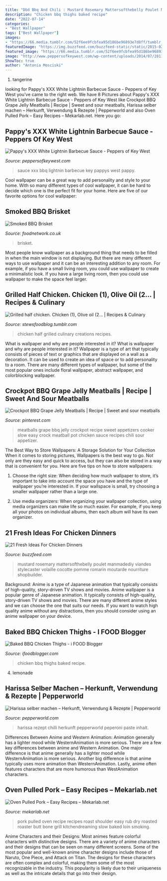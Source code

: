 ```yaml
---
title: "Dbd Bbq And Chili : Mustard Rosemary Mattersofthebelly Poulet Manmadediy Viandes Stylecaster Volaille Cocotte Pomme Romarin Moutarde Nourriture Shopbuilder"
description: "Chicken bbq thighs baked recipe"
date: "2022-07-14"
categories:
- "Best Wallpaper"
tags: ["Best Wallpaper"]
images:
- "https://66.media.tumblr.com/52f6ee9fcbfea95d186be96893e7d8ff/tumblr_otxfu8wcH01rz3cjvo9_1280.jpg"
featuredImage: "https://img.buzzfeed.com/buzzfeed-static/static/2015-02/19/17/enhanced/webdr02/original-grid-image-12298-1424384416-25.jpg?crop=674:1011;0,0"
featured_image: "https://66.media.tumblr.com/52f6ee9fcbfea95d186be96893e7d8ff/tumblr_otxfu8wcH01rz3cjvo9_1280.jpg"
image: "http://www.peppersofkeywest.com/wp-content/uploads/2014/07/2811.jpg"
ShowToc: true
author: "Antonia Mosciski"
---
```



1. tangerine 

	

		
looking for Pappy&#039;s XXX White Lightnin Barbecue Sauce - Peppers of Key West you've came to the right web. We have 8 Pictures about Pappy&#039;s XXX White Lightnin Barbecue Sauce - Peppers of Key West like Crockpot BBQ Grape Jelly Meatballs | Recipe | Sweet and sour meatballs, Harissa selber machen – Herkunft, Verwendung &amp; Rezepte | Pepperworld and also Oven Pulled Pork – Easy Recipes – Mekarlab.net. Here you go:
		
    
## Pappy&#039;s XXX White Lightnin Barbecue Sauce - Peppers Of Key West

<img loading=lazy src="http://www.peppersofkeywest.com/wp-content/uploads/2014/07/2811.jpg" onerror="this.onerror=null;this.src='https://tse3.mm.bing.net/th?id=OIP.k1_XFD3g0x8I_GmLUFwZugHaF0&amp;pid=15.1';" alt="Pappy&#039;s XXX White Lightnin Barbecue Sauce - Peppers of Key West">

_Source: peppersofkeywest.com_

>sauce xxx bbq lightnin barbecue key pappys west pappy. 

	

Cool wallpaper can be a great way to add personality and style to your home. With so many different types of cool wallpaper, it can be hard to decide which one is the perfect fit for your home. Here are five of our favorite options for cool wallpaper: 

    
## Smoked BBQ Brisket

<img loading=lazy src="https://d2v9mhsiek5lbq.cloudfront.net/eyJidWNrZXQiOiJsb21hLW1lZGlhLXVrIiwia2V5IjoiZm9vZG5ldHdvcmstaW1hZ2UtYzc3NGIxZjMtZGQ5ZS00MzNjLThiYmUtYTE5NjNiYTE4Y2E1LmpwZWciLCJlZGl0cyI6eyJyZXNpemUiOnsiZml0IjoiY292ZXIiLCJ3aWR0aCI6MTkyMCwiaGVpZ2h0IjoxMDgwfSwianBlZyI6eyJxdWFsaXR5Ijo3NSwicHJvZ3Jlc3NpdmUiOnRydWV9fX0=" onerror="this.onerror=null;this.src='https://tse4.mm.bing.net/th?id=OIP.u4cNMgZZvY8NsPxRIhYiTgHaEK&amp;pid=15.1';" alt="Smoked BBQ Brisket">

_Source: foodnetwork.co.uk_

>brisket. 

	

Most people know wallpaper as a background thing that needs to be filled in when the main window is not displaying. But there are many different ways to use wallpaper and it can be an interesting addition to any room. For example, if you have a small living room, you could use wallpaper to create a minimalistic look. If you have a large living room, then you could use wallpaper to make the space feel larger.

    
## Grilled Half Chicken. Chicken (1), Olive Oil (2... | Recipes &amp; Culinary

<img loading=lazy src="https://66.media.tumblr.com/52f6ee9fcbfea95d186be96893e7d8ff/tumblr_otxfu8wcH01rz3cjvo9_1280.jpg" onerror="this.onerror=null;this.src='https://tse4.mm.bing.net/th?id=OIP.B9PjVZvrI3OxaOZX02ri-AHaJ4&amp;pid=15.1';" alt="Grilled half chicken. Chicken (1), Olive oil (2... | Recipes &amp; Culinary">

_Source: stewsfoodblog.tumblr.com_

>chicken half grilled culinary creations recipes. 

	

What is wallpaper and why are people interested in it?
What is wallpaper and why are people interested in it?
Wallpaper is a type of art that typically consists of pieces of text or graphics that are displayed on a wall as a decoration. It can be used to create an idea of space or to add personality to a room. There are many different types of wallpaper, but some of the most popular ones include floral wallpaper, abstract wallpaper, and colorblocking wallpaper.

    
## Crockpot BBQ Grape Jelly Meatballs | Recipe | Sweet And Sour Meatballs

<img loading=lazy src="https://i.pinimg.com/736x/1f/d9/8b/1fd98b509b2f14dac725c49496fb8972.jpg" onerror="this.onerror=null;this.src='https://tse4.mm.bing.net/th?id=OIP.5DhCLv9CyPUzDGHxUAYj6QHaLH&amp;pid=15.1';" alt="Crockpot BBQ Grape Jelly Meatballs | Recipe | Sweet and sour meatballs">

_Source: pinterest.com_

>meatballs grape bbq jelly crockpot recipe sweet appetizers cooker slow easy crock meatball pot chicken sauce recipes chili sour appetizer. 

	

The Best Way to Store Wallpapers: A Storage Solution for Your Collection
When it comes to storing pictures, Wallpapers is the best way to go. Not only are they easy and quick to access, but they can also be stored in a way that is convenient for you. Here are five tips on how to store wallpapers:
1) Choose the right size: When deciding how much wallpaper to store, it’s important to take into account the space you have and the type of wallpaper you’re interested in. If your wallspace is small, try choosing a smaller wallpaper rather than a large one.

2) Use media organizers: When organizing your wallpaper collection, using media organizers can make life so much easier. For example, if you keep all your photos on individual albums, then each album will have its own organizer.

    
## 21 Fresh Ideas For Chicken Dinners

<img loading=lazy src="https://img.buzzfeed.com/buzzfeed-static/static/2015-02/19/17/enhanced/webdr02/original-grid-image-12298-1424384416-25.jpg?crop=674:1011;0,0" onerror="this.onerror=null;this.src='https://tse2.mm.bing.net/th?id=OIP.S3jetqIkyE8F0oaPeY0a_gHaLH&amp;pid=15.1';" alt="21 Fresh Ideas For Chicken Dinners">

_Source: buzzfeed.com_

>mustard rosemary mattersofthebelly poulet manmadediy viandes stylecaster volaille cocotte pomme romarin moutarde nourriture shopbuilder. 

	

Background: Anime is a type of Japanese animation that typically consists of high-quality, story-driven TV shows and movies.
Anime wallpaper is a popular genre of Japanese animation. It typically consists of high-quality, story-driven TV shows and movies. There are many different anime styles and we can choose the one that suits our needs. If you want to watch high quality anime without any distractions, then you should consider using an anime wallpaper on your device.

    
## Baked BBQ Chicken Thighs - I FOOD Blogger

<img loading=lazy src="https://ifoodblogger.com/wp-content/uploads/2018/11/Baked-bbq-chicken-thighs-recipe-750.jpg" onerror="this.onerror=null;this.src='https://tse2.mm.bing.net/th?id=OIP.2ECZBa-1IuMkLazSpM6fmQHaHa&amp;pid=15.1';" alt="Baked BBQ Chicken Thighs - i FOOD Blogger">

_Source: ifoodblogger.com_

>chicken bbq thighs baked recipe. 

	

4. lemonade 

    
## Harissa Selber Machen – Herkunft, Verwendung &amp; Rezepte | Pepperworld

<img loading=lazy src="https://pepperworld.com/pw_neu/wp-content/uploads/2019/03/Harissa-Karussel-Ads-3.jpg" onerror="this.onerror=null;this.src='https://tse4.mm.bing.net/th?id=OIP.VJH5HA6eOFBlSu1HLYtdhAHaHa&amp;pid=15.1';" alt="Harissa selber machen – Herkunft, Verwendung &amp; Rezepte | Pepperworld">

_Source: pepperworld.com_

>harissa rezept chilli herkunft pepperworld peperoni paste inhalt. 

	

Differences Between Anime and Western Animation: Animation generally has a lighter mood while WesternAnimation is more serious.
There are a few key differences between anime and Western Animation. One major difference is that anime generally has a lighter mood while WesternAnimation is more serious. Another big difference is that anime typically uses more animation than WesternAnimation. Lastly, anime often features characters that are more humorous than WestAnimation characters.

    
## Oven Pulled Pork – Easy Recipes – Mekarlab.net

<img loading=lazy src="https://mekarlab.net/wp-content/uploads/2019/05/EASY-Oven-Pulled-Pork.jpg" onerror="this.onerror=null;this.src='https://tse4.mm.bing.net/th?id=OIP.WZanU-3Mo9a4rO5-eqJ1GgHaLH&amp;pid=15.1';" alt="Oven Pulled Pork – Easy Recipes – Mekarlab.net">

_Source: mekarlab.net_

>pork pulled oven recipe recipes roast shoulder easy rub dry roasted roaster butt bone grill kitchendreaming slow baked loin smoking. 

	

Anime Characters and their Designs: Most animes feature colorful characters with distinctive designs.
There are a variety of anime characters and their designs that can be seen on many different screens. Some of the most popular and well-known anime character designs include those of Naruto, One Piece, and Attack on Titan. The designs for these characters are often complex and colorful, making them some of the most recognizable in the industry. This popularity is likely due to their uniqueness as well as the intricate details that go into their design.

